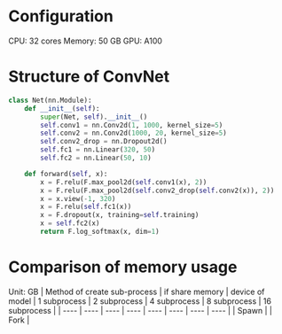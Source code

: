 # Configuration
CPU: 32 cores
Memory: 50 GB
GPU: A100

# Structure of ConvNet
```Python
class Net(nn.Module):
    def __init__(self):
        super(Net, self).__init__()
        self.conv1 = nn.Conv2d(1, 1000, kernel_size=5)
        self.conv2 = nn.Conv2d(1000, 20, kernel_size=5)
        self.conv2_drop = nn.Dropout2d()
        self.fc1 = nn.Linear(320, 50)
        self.fc2 = nn.Linear(50, 10)

    def forward(self, x):
        x = F.relu(F.max_pool2d(self.conv1(x), 2))
        x = F.relu(F.max_pool2d(self.conv2_drop(self.conv2(x)), 2))
        x = x.view(-1, 320)
        x = F.relu(self.fc1(x))
        x = F.dropout(x, training=self.training)
        x = self.fc2(x)
        return F.log_softmax(x, dim=1)
```

# Comparison of memory usage
Unit: GB
| Method of create sub-process | if share memory | device of model | 1 subprocess | 2 subprocess | 4 subprocess | 8 subprocess | 16 subprocess | 
|  ----  | ----  | ----  | ----  | ----  | ----  | ----  | ----  | 
| Spawn  | 
| Fork  | 
